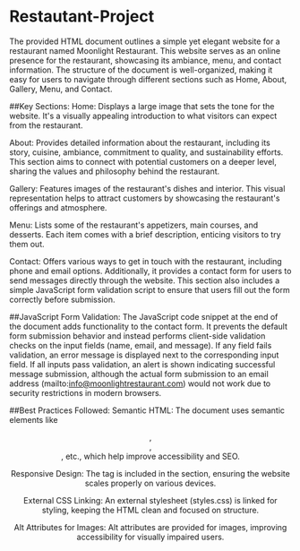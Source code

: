 # Restautant-Project

The provided HTML document outlines a simple yet elegant website for a restaurant named Moonlight Restaurant. This website serves as an online presence for the restaurant, showcasing its ambiance, menu, and contact information. The structure of the document is well-organized, making it easy for users to navigate through different sections such as Home, About, Gallery, Menu, and Contact.

##Key Sections:
Home: Displays a large image that sets the tone for the website. It's a visually appealing introduction to what visitors can expect from the restaurant.

About: Provides detailed information about the restaurant, including its story, cuisine, ambiance, commitment to quality, and sustainability efforts. This section aims to connect with potential customers on a deeper level, sharing the values and philosophy behind the restaurant.

Gallery: Features images of the restaurant's dishes and interior. This visual representation helps to attract customers by showcasing the restaurant's offerings and atmosphere.

Menu: Lists some of the restaurant's appetizers, main courses, and desserts. Each item comes with a brief description, enticing visitors to try them out.

Contact: Offers various ways to get in touch with the restaurant, including phone and email options. Additionally, it provides a contact form for users to send messages directly through the website. This section also includes a simple JavaScript form validation script to ensure that users fill out the form correctly before submission.

##JavaScript Form Validation:
The JavaScript code snippet at the end of the document adds functionality to the contact form. It prevents the default form submission behavior and instead performs client-side validation checks on the input fields (name, email, and message). If any field fails validation, an error message is displayed next to the corresponding input field. If all inputs pass validation, an alert is shown indicating successful message submission, although the actual form submission to an email address (mailto:info@moonlightrestaurant.com) would not work due to security restrictions in modern browsers.

##Best Practices Followed:
Semantic HTML: The document uses semantic elements like <header>, <nav>, <section>, etc., which help improve accessibility and SEO.

Responsive Design: The <meta name="viewport"> tag is included in the <head> section, ensuring the website scales properly on various devices.

External CSS Linking: An external stylesheet (styles.css) is linked for styling, keeping the HTML clean and focused on structure.

Alt Attributes for Images: Alt attributes are provided for images, improving accessibility for visually impaired users.
